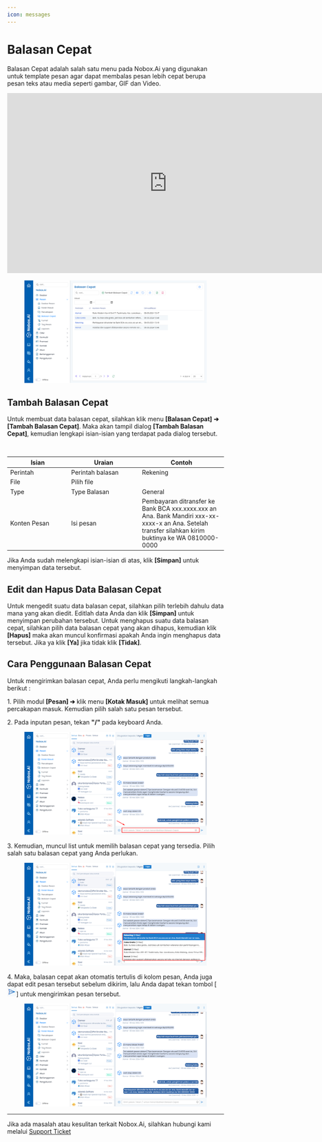 ```yaml
---
icon: messages
---
```


# Balasan Cepat

Balasan Cepat adalah salah satu menu pada Nobox.Ai yang digunakan untuk template pesan agar dapat membalas pesan lebih cepat berupa pesan teks atau media seperti gambar, GIF dan Video.

<iframe width="742" height="418" src="https://www.youtube.com/embed/oU0Z6xRhfnU" title="Pengenalan Tampilan NoBox" frameborder="0" allow="accelerometer; autoplay; clipboard-write; encrypted-media; gyroscope; picture-in-picture; web-share" referrerpolicy="strict-origin-when-cross-origin" allowfullscreen></iframe>

<figure><img src="../../.gitbook/assets/Balasan Cepat (1).png" alt=""><figcaption></figcaption></figure>

## **Tambah Balasan Cepat**&#x20;

Untuk membuat data balasan cepat, silahkan klik menu **\[Balasan Cepat]** **➔ \[Tambah Balasan Cepat]**. Maka akan tampil dialog **\[Tambah Balasan Cepat]**, kemudian lengkapi isian-isian yang terdapat pada dialog tersebut.

<figure><img src="../../.gitbook/assets/Tambah.PNG" alt=""><figcaption></figcaption></figure>

<table><thead><tr><th width="127.79998779296875">Isian</th><th width="150.79998779296875">Uraian</th><th>Contoh</th></tr></thead><tbody><tr><td>Perintah</td><td>Perintah balasan</td><td>Rekening</td></tr><tr><td>File</td><td>Pilih file</td><td></td></tr><tr><td>Type</td><td>Type Balasan</td><td>General</td></tr><tr><td>Konten Pesan </td><td>Isi pesan</td><td>Pembayaran ditransfer ke Bank BCA xxx.xxxx.xxx an Ana. Bank Mandiri xxx-xx-xxxx-x an Ana. Setelah transfer silahkan kirim buktinya ke WA 0810000-0000</td></tr></tbody></table>

Jika Anda sudah melengkapi isian-isian di atas, klik **\[Simpan]** untuk menyimpan data tersebut.

## **Edit dan Hapus Data Balasan Cepat**

Untuk mengedit suatu data balasan cepat, silahkan pilih terlebih dahulu data mana yang akan diedit. Editlah data Anda dan klik **\[Simpan]** untuk menyimpan perubahan tersebut. Untuk menghapus suatu data balasan cepat, silahkan pilih data balasan cepat yang akan dihapus, kemudian klik **\[Hapus]** maka akan muncul konfirmasi apakah Anda ingin menghapus data tersebut. Jika ya klik **\[Ya]** jika tidak klik **\[Tidak]**.

## **Cara Penggunaan Balasan Cepat**

Untuk mengirimkan balasan cepat, Anda perlu mengikuti langkah-langkah berikut :

1\. Pilih modul **\[Pesan] ➔** klik menu **\[Kotak Masuk]** untuk melihat semua percakapan masuk. Kemudian pilih salah satu pesan tersebut.

2\. Pada inputan pesan, tekan **"/"** pada keyboard Anda.

<figure><img src="../../.gitbook/assets/Kirim Balasan Cepat.png" alt=""><figcaption></figcaption></figure>

3\. Kemudian, muncul list untuk memilih balasan cepat yang tersedia. Pilih salah satu balasan cepat yang Anda perlukan.

<figure><img src="../../.gitbook/assets/List Balasan Cepat.png" alt=""><figcaption></figcaption></figure>

4\. Maka, balasan cepat akan otomatis tertulis di kolom pesan, Anda juga dapat edit pesan tersebut sebelum dikirim, lalu Anda dapat tekan tombol \[![](../../.gitbook/assets/send.png)] untuk mengirimkan pesan tersebut.

<figure><img src="../../.gitbook/assets/Balasan Cepat Terkirim.png" alt=""><figcaption></figcaption></figure>

---

Jika ada masalah atau kesulitan terkait Nobox.Ai, silahkan hubungi kami melalui [Support Ticket](https://crm.nobox.ai/clients/tickets)
